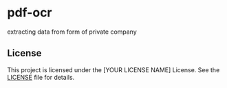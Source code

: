 # pdf-ocr
extracting data from form of private company
## License

This project is licensed under the [YOUR LICENSE NAME] License. See the [LICENSE](./LICENSE) file for details.
